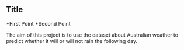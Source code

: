## Title

*First Point
*Second Point

The aim of this project is to use the dataset about Australian weather to predict whether it will or will not rain the following day.
